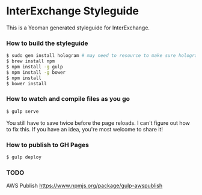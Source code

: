 # InterExchange Styleguide

This is a Yeoman generated styleguide for InterExchange.

### How to build the styleguide

```bash
$ sudo gem install hologram # may need to resource to make sure hologram is in path
$ brew install npm
$ npm install -g gulp
$ npm install -g bower
$ npm install
$ bower install
```

### How to watch and compile files as you go

```bash
$ gulp serve
```

You still have to save twice before the page reloads. I can't figure out how to fix this. If you have an idea, you're most welcome to share it!

### How to publish to GH Pages

```bash
$ gulp deploy
```

### TODO

AWS Publish https://www.npmjs.org/package/gulp-awspublish
